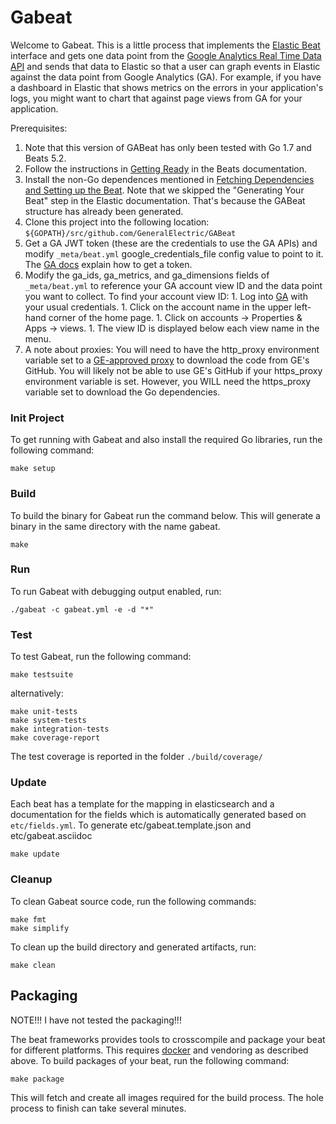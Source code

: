 # Gabeat

Welcome to Gabeat.  This is a little process that implements the [Elastic Beat](https://www.elastic.co/products/beats)
interface and gets one data point from the [Google Analytics Real Time Data API](https://developers.google.com/analytics/devguides/reporting/realtime/v3/)
and sends that data to Elastic so that a user can graph events in Elastic against
the data point from Google Analytics (GA).  For example, if you have a dashboard
in Elastic that shows metrics on the errors in your application's logs, you might
want to chart that against page views from GA for your application.

Prerequisites:

  1. Note that this version of GABeat has only been tested with Go 1.7 and Beats 5.2.
  1. Follow the instructions in [Getting Ready](https://www.elastic.co/guide/en/beats/libbeat/current/newbeat-getting-ready.html) in the Beats documentation.
  1. Install the non-Go dependences mentioned in [Fetching Dependencies and Setting up the Beat](https://www.elastic.co/guide/en/beats/libbeat/current/setting-up-beat.html).  Note that we skipped the "Generating Your Beat" step in the Elastic documentation.  That's because the GABeat structure has already been generated.
  1. Clone this project into the following location: `${GOPATH}/src/github.com/GeneralElectric/GABeat`
  1. Get a GA JWT token (these are the credentials to use the GA APIs) and modify `_meta/beat.yml` google_credentials_file config value to point to it.  The [GA docs](https://developers.google.com/accounts/docs/OAuth2ServiceAccount) explain how to get a token.
  1. Modify the ga_ids, ga_metrics, and ga_dimensions fields of `_meta/beat.yml` to reference your GA account view ID and the data point you want to collect.  To find your account view ID:
    1. Log into [GA](https://analytics.google.com) with your usual credentials.
    1. Click on the account name in the upper left-hand corner of the home page.
    1. Click on accounts -> Properties & Apps -> views.
    1. The view ID is displayed below each view name in the menu.
  1. A note about proxies: You will need to have the http_proxy environment variable set to a [GE-approved proxy](http://internet.ge.com/docs/integration-guide/) to download the code from GE's GitHub.  You will likely not be able to use GE's GitHub if your https_proxy environment variable is set.  However, you WILL need the https_proxy variable set to download the Go dependencies.


### Init Project
To get running with Gabeat and also install the required Go libraries, run the following command:

```
make setup
```

### Build

To build the binary for Gabeat run the command below. This will generate a binary
in the same directory with the name gabeat.

```
make
```


### Run

To run Gabeat with debugging output enabled, run:

```
./gabeat -c gabeat.yml -e -d "*"
```


### Test

To test Gabeat, run the following command:

```
make testsuite
```

alternatively:
```
make unit-tests
make system-tests
make integration-tests
make coverage-report
```

The test coverage is reported in the folder `./build/coverage/`

### Update

Each beat has a template for the mapping in elasticsearch and a documentation for the fields
which is automatically generated based on `etc/fields.yml`.
To generate etc/gabeat.template.json and etc/gabeat.asciidoc

```
make update
```


### Cleanup

To clean  Gabeat source code, run the following commands:

```
make fmt
make simplify
```

To clean up the build directory and generated artifacts, run:

```
make clean
```


## Packaging

NOTE!!!  I have not tested the packaging!!!  

The beat frameworks provides tools to crosscompile and package your beat for different platforms. This requires [docker](https://www.docker.com/) and vendoring as described above. To build packages of your beat, run the following command:

```
make package
```

This will fetch and create all images required for the build process. The hole process to finish can take several minutes.
